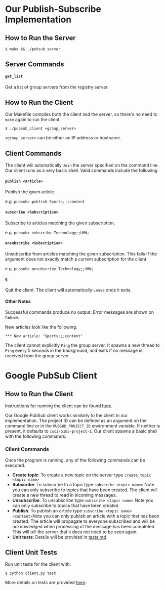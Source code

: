 # Our Publish-Subscribe Implementation

## How to Run the Server

```
$ make && ./pubsub_server
```

## Server Commands

#### `get_list`

Get a list of group servers from the registry server.


## How to Run the Client

Our Makefile compiles both the client and the server, so there's no need to `make` again to run the client.

```
$ ./pubsub_client <group_server>
```

`<group_server>` can be either an IP address or hostname.

## Client Commands

The client will automatically `Join` the server specified on the command line. Our client runs as a very basic shell. Valid commands include the following:

#### `publish <Article>`

Publish the given article.

e.g. `pubsub> publish Sports;;;content`

#### `subscribe <Subscription>`

Subscribe to articles matching the given subscription.

e.g. `pubsub> subscribe Technology;;UMN;`

#### `unsubscribe <Subscription>`

Unsubscribe from articles matching the given subscription. This fails if the argument does not exactly match a current subscription for the client.

e.g. `pubsub> unsubscribe Technology;;UMN;`

#### `q`

Quit the client. The client will automatically `Leave` once it exits.

#### Other Notes

Successful commands produce no output. Error messages are shown on failure.

New articles look like the following:

```
*** New article: "Sports;;;content"
```

The client cannot explicitly `Ping` the group server. It spawns a new thread to `Ping` every 5 seconds in the background, and exits if no message is received from the group server.


# Google PubSub Client

## How to Run the Client
Instructions for running the client can be found [here](../google/README.md).

Our Google PubSub client works similarly to the client in our implementation. The project ID can be defined as an argument on the command line or in the `PUBSUB_PROJECT_ID` environment variable. If neither is present, it defaults to `csci-5105-project-1`. Our client spawns a basic shell with the following commands:

### Client Commands

Once the program is running, any of the following commands can be executed.

- **Create topic**: To create a new topic on the server type  `create_topic <topic name>`
- **Subscribe**: To subscribe to a topic type `subscribe <topic name>` Note you can only subscribe to topics that have been created. The client will  create a new thread to read in incoming messages.
- **Unsubscribe**: To unsubscribe type  `subscribe <topic name>` Note you can only subscribe to topics that have been created.
- **Publish**: To publish an article type `subscribe <topic name> <content>`Note you can only publish an article with a topic that has been created. The article will propagate to everyone subscribed and
will be acknowledged when processing of the message has been completed. This will tell the server that it does not need to be seen again.
- **Unit tests**:  Details will be provided in [tests.md](tests.md).

## Client Unit Tests

Run unit tests for the client with:

```
$ python client.py test
```

 More details on tests are provided [here](tests.md).
